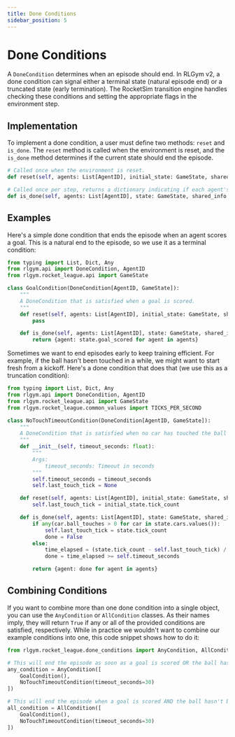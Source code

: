 ```yaml
---
title: Done Conditions
sidebar_position: 5
---
```


# Done Conditions

A `DoneCondition` determines when an episode should end. In RLGym v2, a done condition can signal either a terminal state (natural episode end) or a truncated state (early termination). The RocketSim transition engine handles checking these conditions and setting the appropriate flags in the environment step.

## Implementation

To implement a done condition, a user must define two methods: `reset` and `is_done`. The `reset` method is called when the environment is reset, and the `is_done` method determines if the current state should end the episode.

```python
# Called once when the environment is reset.
def reset(self, agents: List[AgentID], initial_state: GameState, shared_info: Dict[str, Any]) -> None:

# Called once per step, returns a dictionary indicating if each agent's episode should end.
def is_done(self, agents: List[AgentID], state: GameState, shared_info: Dict[str, Any]) -> Dict[AgentID, bool]:
```

## Examples

Here's a simple done condition that ends the episode when an agent scores a goal. This is a natural end to the episode, so we use it as a terminal condition:

```python
from typing import List, Dict, Any
from rlgym.api import DoneCondition, AgentID
from rlgym.rocket_league.api import GameState

class GoalCondition(DoneCondition[AgentID, GameState]):
    """
    A DoneCondition that is satisfied when a goal is scored.
    """
    def reset(self, agents: List[AgentID], initial_state: GameState, shared_info: Dict[str, Any]) -> None:
        pass

    def is_done(self, agents: List[AgentID], state: GameState, shared_info: Dict[str, Any]) -> Dict[AgentID, bool]:
        return {agent: state.goal_scored for agent in agents}
```

Sometimes we want to end episodes early to keep training efficient. For example, if the ball hasn't been touched in a while, we might want to start fresh from a kickoff. Here's a done condition that does that (we use this as a truncation condition):

```python
from typing import List, Dict, Any
from rlgym.api import DoneCondition, AgentID
from rlgym.rocket_league.api import GameState
from rlgym.rocket_league.common_values import TICKS_PER_SECOND

class NoTouchTimeoutCondition(DoneCondition[AgentID, GameState]):
    """
    A DoneCondition that is satisfied when no car has touched the ball for a specified amount of time.
    """
    def __init__(self, timeout_seconds: float):
        """
        Args:
            timeout_seconds: Timeout in seconds
        """
        self.timeout_seconds = timeout_seconds
        self.last_touch_tick = None

    def reset(self, agents: List[AgentID], initial_state: GameState, shared_info: Dict[str, Any]) -> None:
        self.last_touch_tick = initial_state.tick_count

    def is_done(self, agents: List[AgentID], state: GameState, shared_info: Dict[str, Any]) -> Dict[AgentID, bool]:
        if any(car.ball_touches > 0 for car in state.cars.values()):
            self.last_touch_tick = state.tick_count
            done = False
        else:
            time_elapsed = (state.tick_count - self.last_touch_tick) / TICKS_PER_SECOND
            done = time_elapsed >= self.timeout_seconds

        return {agent: done for agent in agents}
```

## Combining Conditions

If you want to combine more than one done condition into a single object, you can use the `AnyCondition` or `AllCondition` classes. As their names imply, they will return `True` if any or all of the provided conditions are satisfied, respectively. While in practice we wouldn't want to combine our example conditions into one, this code snippet shows how to do it:

```python
from rlgym.rocket_league.done_conditions import AnyCondition, AllCondition, GoalCondition, NoTouchTimeoutCondition

# This will end the episode as soon as a goal is scored OR the ball hasn't been touched for 30 seconds.
any_condition = AnyCondition([
    GoalCondition(),
    NoTouchTimeoutCondition(timeout_seconds=30)
])

# This will end the episode when a goal is scored AND the ball hasn't been touched for 30 seconds.
all_condition = AllCondition([
    GoalCondition(),
    NoTouchTimeoutCondition(timeout_seconds=30)
])
```
